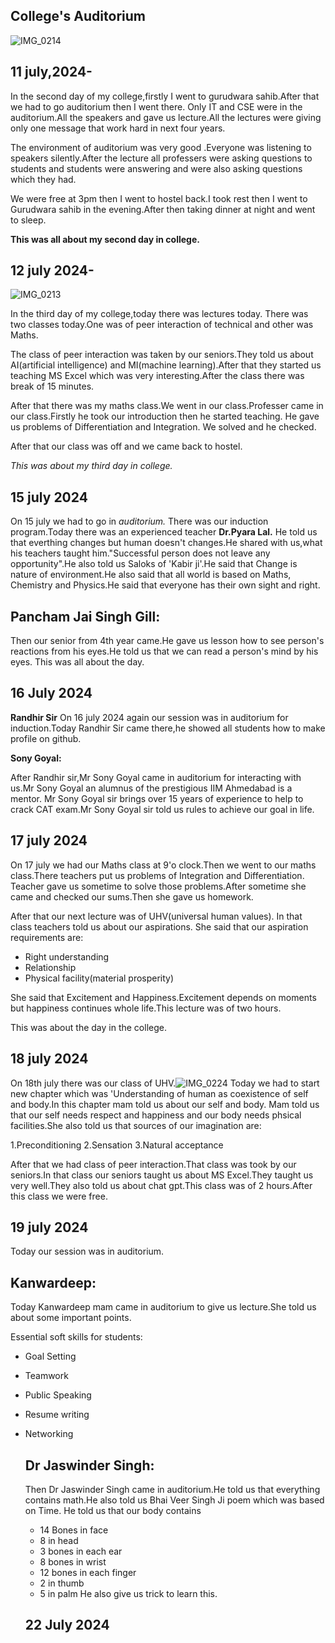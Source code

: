 

## College's Auditorium
![IMG_0214](https://github.com/user-attachments/assets/10d1d7c9-752a-4b2c-824b-45c70426db71)


## 11 july,2024-

In the second day of my college,firstly I went to gurudwara sahib.After that we had to go auditorium then I went there. Only IT and CSE were in the auditorium.All the speakers and gave us lecture.All the lectures were giving only one message that work hard in next four years.

The environment of auditorium was very good .Everyone was listening to speakers silently.After the lecture all professers were asking questions to students and students were answering and were also asking questions which they had.

We were free at 3pm then I went to hostel back.I took rest then I went to Gurudwara sahib in the evening.After then taking dinner at night and went to sleep.

**This was all about my second day in college.**



## 12 july 2024-

![IMG_0213](https://github.com/user-attachments/assets/75b56334-3c5a-42cd-a39d-c491a9b79c68)


In the third day of my college,today there was lectures today. There was two classes today.One was of peer interaction of technical and other was Maths.

The class of peer interaction was taken by our seniors.They told us about AI(artificial intelligence) and MI(machine learning).After that they started us teaching MS Excel which was very interesting.After the class there was break of 15 minutes.

After that there was my maths class.We went in our class.Professer came in our class.Firstly he took our introduction then he started teaching. He gave us problems of Differentiation and Integration. We solved and he checked.

After that our class was off and we came back to hostel.

*This was about my third day in college.*

## 15 july 2024

On 15 july we had to go in _auditorium._ There was our induction program.Today there was an experienced teacher **Dr.Pyara Lal.** He told us that everthing changes but human doesn't changes.He shared with us,what his teachers taught him."Successful person does not leave any   opportunity".He also told us Saloks of 'Kabir ji'.He said that Change is nature of environment.He also said that all world is based on Maths, Chemistry and Physics.He said that everyone has their own sight and right.

## Pancham Jai Singh Gill:
Then our senior from 4th year came.He gave us lesson how to see person's reactions from his eyes.He told us that we can read a person's mind by his eyes.
This was all about the day.

## 16 July 2024
**Randhir Sir**
On 16 july 2024 again our session was in auditorium for induction.Today Randhir Sir came there,he showed all students how to make profile on github.

**Sony Goyal:**

After Randhir sir,Mr Sony Goyal came in auditorium for interacting with us.Mr Sony Goyal an alumnus of the prestigious IIM Ahmedabad is a mentor. Mr Sony Goyal sir brings over 15 years of experience to help to crack CAT exam.Mr Sony Goyal sir told us rules to achieve our goal in life. 

## 17 july 2024

On 17 july we had our Maths class at 9'o clock.Then we went to our maths class.There teachers put us problems of Integration and Differentiation. Teacher gave us sometime to solve those problems.After sometime she came and checked our sums.Then she gave us homework.

After that our next lecture was of UHV(universal human values). In that class teachers told us about our aspirations. She said that our aspiration requirements are:

- Right understanding
- Relationship
- Physical facility(material prosperity)

She said that Excitement and Happiness.Excitement depends on moments but happiness continues whole life.This lecture was of two hours.


This was about the day in the college.


## 18 july 2024 

On 18th july there was our class of UHV.![IMG_0224](https://github.com/user-attachments/assets/5e48a332-00c1-4a10-8b74-d68a084a226b)
Today we had to start new chapter which was 'Understanding of human as coexistence of self and body.In this chapter mam told us about our self and body. Mam told us that our self needs respect and happiness and our body needs phsical facilities.She also told us that sources of our imagination are:

1.Preconditioning
2.Sensation
3.Natural acceptance

After that we had class of peer interaction.That class was took by our seniors.In that class our seniors taught us about MS Excel.They taught us very well.They also told us about chat gpt.This class was of 2 hours.After this class we were free.

## 19 july 2024

Today our session was in auditorium.

## Kanwardeep:

Today Kanwardeep mam came in auditorium to give us lecture.She told us about some important points.

Essential soft skills for students:

- Goal Setting
- Teamwork
- Public Speaking
- Resume writing
- Networking

  ## Dr Jaswinder Singh:

  Then Dr Jaswinder Singh came in auditorium.He told us that everything contains math.He also told us Bhai Veer Singh Ji poem which was based on Time.
  He told us that our body contains

  - 14 Bones in face
  - 8 in head
  - 3 bones in each ear
  - 8 bones in wrist
  - 12 bones in each finger
  - 2 in thumb
  - 5 in palm
    He also give us trick to learn this.


  ## 22 July 2024

